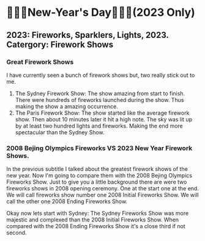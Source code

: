 # 🧨🎇🎆New-Year's Day🧨🎇🎆(2023 Only)
## 2023: Fireworks, Sparklers, Lights, 2023. Catergory: Firework Shows
### Great Firework Shows
I have currently seen a bunch of firework shows but, two really stick out to me.
1. The Sydney Firework Show: The show amazing from start to finish. There were hundreds of fireworks launched during the show. Thus making the show a amazing occurrence.
2. The Paris Firework Show: The show started like the average firework show. Then about 10 minutes later it hit a high note. The sky was lit up by at least two hundred lights and fireworks. Making the end more spectacular than the Sydney Show.

### 2008 Bejing Olympics Fireworks VS 2023 New Year Firework Shows.
In the previous subtitle I talked about the greatest firework shows of the new year. Now I'm going to compare them with the 2008 Bejing Olympics Fireworks Show.
Just to give you a little background there are were two fireworks shows in 2008 opening ceremony. One at the start one at the end. We will call fireworks show number one 2008 Initial Fireworks Show. We will call the other one 2008 Ending Fireworks Show.

Okay now lets start with Sydney: The Sydney Fireworks Show was more majestic and complexed than the 2008 Initial Fireworks Show. When compared with the 2008 Ending Fireworks Show it's a close third if not second.
